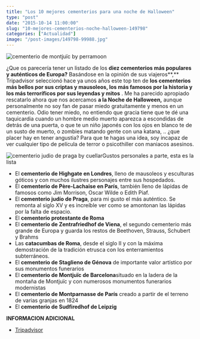 ```yaml
---
title: "Los 10 mejores cementerios para una noche de Halloween"
type: "post"
date: "2015-10-14 11:00:00"
slug: "10-mejores-cementerios-noche-halloween-149798"
categories: ["Actualidad"]
image: "/post-images/149798-99988.jpg"
---
```


 ![cementerio de montjuïc by perramoon](/post-images/149798-99988.jpg "cementerio de montjuïc by perramoon")

 ¿Que os parecería tener un listado de los **diez cementerios más populares y auténticos de Europa?** Basándose en la opinión de sus viajeros**,** Tripadvisor seleccionó hace ya unos años este top ten de **los cementerios más bellos por sus criptas y mausoleos, los más famosos por la historia y los más terroríficos por sus leyendas y mitos** . Me ha parecido apropiado rescatarlo ahora que nos acercamos **a la Noche de Halloween,** aunque personalmente no soy fan de pasar miedo gratuitamente y menos en un cementerio. Odio tener miedo, no entiendo que gracia tiene que te dé una taquicardia cuando un hombre medio muerto aparezca a escondidas de detrás de una puerta, o que te un niño japonés con los ojos en blanco te de un susto de muerto, o zombies matando gente con una katana, .. ¿que placer hay en tener angustia? Para que te hagas una idea, soy incapaz de ver cualquier tipo de película de terror o psicothiller con maniacos asesinos.

 ![cementerio judio de praga by cuellar](/post-images/149798-99989.jpg "cementerio judio de praga by cuellar")Gustos personales a parte, esta es la lista

- El **cementerio de Highgate en Londres**, lleno de mausoleos y esculturas góticos y con muchos ilustres personajes entre sus hospedados.
- El **cementerio de Père-Lachaise en París**, también lleno de lápidas de famosos como Jim Morrison, Oscar Wilde o Edith Piaf.
- El **cementerio judío de Praga**, para mi gusto el más auténtico. Se remonta al siglo XV y es increíble ver como se amontonan las lápidas por la falta de espacio.
- El **cementerio protestante de Roma**
- El **cementerio de Zentrafriedhof de Viena**, el segundo cementerio más grande de Europa y guarda los restos de Beethoven, Strauss, Schubert y Brahms
- Las **catacumbas de Roma**, desde el siglo II y con la máxima demostración de la tradición etrusca con los enterramientos subterráneos.
- El **cementerio de Staglieno de Génova** de importante valor artístico por sus monumentos funerarios
- El **cementerio de Montjuïc de Barcelona**situado en la ladera de la montaña de Montjuïc y con numerosos monumentos funerarios modernistas
- El **cementerio de Montparnasse de París** creado a partir de el terreno de varias granjas en 1824
- El **cementerio de Sudfiredhof de Leipzig**

 **INFORMACION ADICIONAL**

- [Tripadvisor](http://www.tripadvisor.es/)